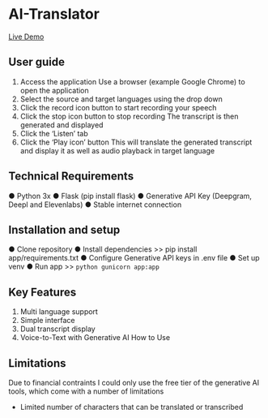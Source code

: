 # AI-Translator

[Live Demo](https://www.loom.com/share/ccaf1a41dc3b43c18344ea31fb9dcd90?sid=efd79653-5b3c-4c9e-80c7-9c60ba4fe0c4)

## User guide
1. Access the application
Use a browser (example Google Chrome) to open the application
2. Select the source and target languages using the drop down
3. Click the record icon button to start recording your speech
4. Click the stop icon button to stop recording
The transcript is then generated and displayed
5. Click the ‘Listen’ tab
6. Click the ‘Play icon’ button
This will translate the generated transcript and display it as well as audio playback in target language
## Technical Requirements
● Python 3x
● Flask (pip install flask)
● Generative API Key (Deepgram, Deepl and Elevenlabs)
● Stable internet connection
## Installation and setup
● Clone repository
● Install dependencies >> pip install app/requirements.txt
● Configure Generative API keys in .env file
● Set up venv
● Run app >> `python gunicorn app:app`
## Key Features
1. Multi language support
2. Simple interface
3. Dual transcript display
4. Voice-to-Text with Generative AI
How to Use


## Limitations
Due to financial contraints I could only use the free tier of the generative AI tools, which come with a number of limitations
- Limited number of characters that can be translated or transcribed

